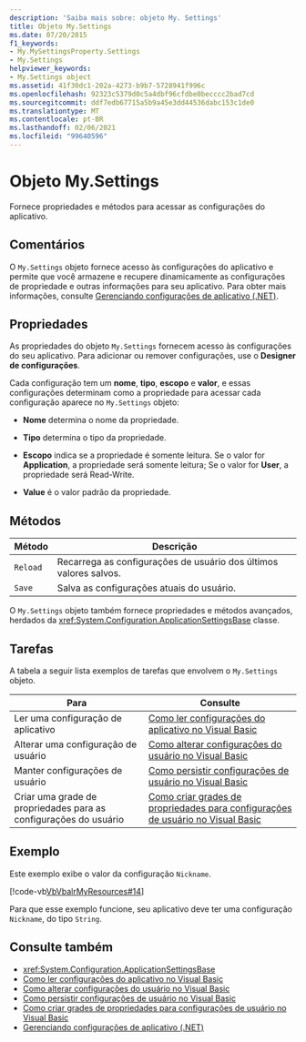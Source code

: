 ```yaml
---
description: 'Saiba mais sobre: objeto My. Settings'
title: Objeto My.Settings
ms.date: 07/20/2015
f1_keywords:
- My.MySettingsProperty.Settings
- My.Settings
helpviewer_keywords:
- My.Settings object
ms.assetid: 41f30dc1-202a-4273-b9b7-5728941f996c
ms.openlocfilehash: 92323c5379d0c5a4dbf96cfdbe0becccc2bad7cd
ms.sourcegitcommit: ddf7edb67715a5b9a45e3dd44536dabc153c1de0
ms.translationtype: MT
ms.contentlocale: pt-BR
ms.lasthandoff: 02/06/2021
ms.locfileid: "99640596"
---
```

# <a name="mysettings-object"></a>Objeto My.Settings

Fornece propriedades e métodos para acessar as configurações do aplicativo.  
  
## <a name="remarks"></a>Comentários  

 O `My.Settings` objeto fornece acesso às configurações do aplicativo e permite que você armazene e recupere dinamicamente as configurações de propriedade e outras informações para seu aplicativo. Para obter mais informações, consulte [Gerenciando configurações de aplicativo (.NET)](/visualstudio/ide/managing-application-settings-dotnet).  
  
## <a name="properties"></a>Propriedades  

 As propriedades do objeto `My.Settings` fornecem acesso às configurações do seu aplicativo. Para adicionar ou remover configurações, use o **Designer de configurações**.  
  
 Cada configuração tem um **nome**, **tipo**, **escopo** e **valor**, e essas configurações determinam como a propriedade para acessar cada configuração aparece no `My.Settings` objeto:  
  
- **Nome** determina o nome da propriedade.  
  
- **Tipo** determina o tipo da propriedade.  
  
- **Escopo** indica se a propriedade é somente leitura. Se o valor for **Application**, a propriedade será somente leitura; Se o valor for **User**, a propriedade será Read-Write.  
  
- **Value** é o valor padrão da propriedade.  
  
## <a name="methods"></a>Métodos  
  
|Método|Descrição|  
|---|---|  
|`Reload`|Recarrega as configurações de usuário dos últimos valores salvos.|  
|`Save`|Salva as configurações atuais do usuário.|  
  
 O `My.Settings` objeto também fornece propriedades e métodos avançados, herdados da <xref:System.Configuration.ApplicationSettingsBase> classe.  
  
## <a name="tasks"></a>Tarefas  

 A tabela a seguir lista exemplos de tarefas que envolvem o `My.Settings` objeto.  
  
|Para|Consulte|  
|---|---|  
|Ler uma configuração de aplicativo|[Como ler configurações do aplicativo no Visual Basic](../../developing-apps/programming/app-settings/how-to-read-application-settings.md)|  
|Alterar uma configuração de usuário|[Como alterar configurações do usuário no Visual Basic](../../developing-apps/programming/app-settings/how-to-change-user-settings.md)|  
|Manter configurações de usuário|[Como persistir configurações de usuário no Visual Basic](../../developing-apps/programming/app-settings/how-to-persist-user-settings.md)|  
|Criar uma grade de propriedades para as configurações do usuário|[Como criar grades de propriedades para configurações de usuário no Visual Basic](../../developing-apps/programming/app-settings/how-to-create-property-grids-for-user-settings.md)|  
  
## <a name="example"></a>Exemplo  

 Este exemplo exibe o valor da configuração `Nickname`.  
  
 [!code-vb[VbVbalrMyResources#14](~/samples/snippets/visualbasic/VS_Snippets_VBCSharp/VbVbalrMyResources/VB/Form1.vb#14)]  
  
 Para que esse exemplo funcione, seu aplicativo deve ter uma configuração `Nickname`, do tipo `String`.  
  
## <a name="see-also"></a>Consulte também

- <xref:System.Configuration.ApplicationSettingsBase>
- [Como ler configurações do aplicativo no Visual Basic](../../developing-apps/programming/app-settings/how-to-read-application-settings.md)
- [Como alterar configurações do usuário no Visual Basic](../../developing-apps/programming/app-settings/how-to-change-user-settings.md)
- [Como persistir configurações de usuário no Visual Basic](../../developing-apps/programming/app-settings/how-to-persist-user-settings.md)
- [Como criar grades de propriedades para configurações de usuário no Visual Basic](../../developing-apps/programming/app-settings/how-to-create-property-grids-for-user-settings.md)
- [Gerenciando configurações de aplicativo (.NET)](/visualstudio/ide/managing-application-settings-dotnet)

